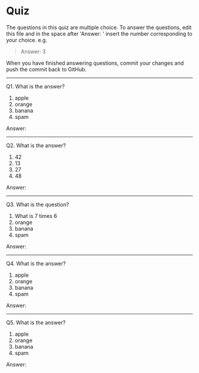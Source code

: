 # Quiz

The questions in this quiz are multiple choice. To answer the questions, edit this file and in the space after 'Answer: ' insert the number corresponding to your choice. e.g.

> Answer: 3

When you have finished answering questions, commit your changes and push the commit back to GitHub.

------

Q1. What is the answer?

1. apple
2. orange
3. banana
4. spam

Answer:

------

Q2. What is the answer?

1. 42
2. 13
3. 27
4. 48

Answer:

------

Q3. What is the question?

1. What is 7 times 6
2. orange
3. banana
4. spam

Answer:

------

Q4. What is the answer?

1. apple
2. orange
3. banana
4. spam

Answer:

------

Q5. What is the answer?

1. apple
2. orange
3. banana
4. spam

Answer:
